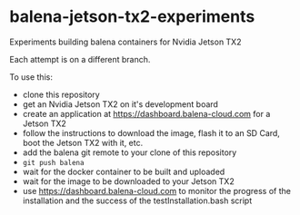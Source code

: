 # balena-jetson-tx2-experiments
Experiments building balena containers for Nvidia Jetson TX2

Each attempt is on a different branch.

To use this:
- clone this repository
- get an Nvidia Jetson TX2 on it's development board
- create an application at https://dashboard.balena-cloud.com for a Jetson TX2
- follow the instructions to download the image, flash it to an SD Card, boot the Jetson TX2 with it, etc.
- add the balena git remote to your clone of this repository
- `git push balena`
- wait for the docker container to be built and uploaded
- wait for the image to be downloaded to your Jetson TX2
- use https://dashboard.balena-cloud.com to monitor the progress of the installation and the success of the testInstallation.bash script
